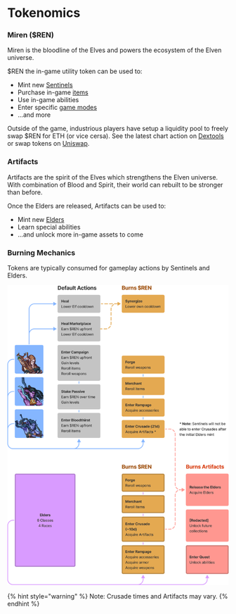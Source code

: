 # Tokenomics

### **Miren ($REN)**

Miren is the bloodline of the Elves and powers the ecosystem of the Elven universe.

$REN the in-game utility token can be used to:

* Mint new [Sentinels](../elves/sentinels.md)
* Purchase in-game [items](../elves/items.md)
* Use in-game abilities
* Enter specific [game modes](../modes/game-modes.md)
* ...and more

Outside of the game, industrious players have setup a liquidity pool to freely swap $REN for ETH (or vice cersa). See the latest chart action on [Dextools](https://www.dextools.io/app/ether/pair-explorer/0xabb3611bd93cfb3a1e3b9bcf0cc1b3e910ccdb1d) or swap tokens on [Uniswap](https://app.uniswap.org/#/swap?outputCurrency=0xE6b055ABb1c40B6C0Bf3a4ae126b6B8dBE6C5F3f\&chain=mainnet).

### **Artifacts**

Artifacts are the spirit of the Elves which strengthens the Elven universe. With combination of Blood and Spirit, their world can rebuilt to be stronger than before.

Once the Elders are released, Artifacts can be used to:

* Mint new [Elders](../elves/elders-wip.md)
* Learn special abilities
* ...and unlock more in-game assets to come

### **Burning Mechanics**

Tokens are typically consumed for gameplay actions by Sentinels and Elders.

![](../.gitbook/assets/burning-mechanics.png)

{% hint style="warning" %}
Note: Crusade times and Artifacts may vary. &#x20;
{% endhint %}





